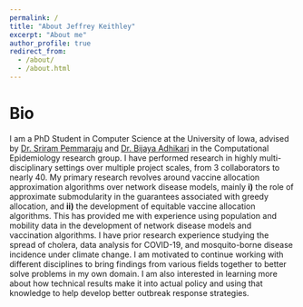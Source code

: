 ```yaml
---
permalink: /
title: "About Jeffrey Keithley"
excerpt: "About me"
author_profile: true
redirect_from: 
  - /about/
  - /about.html
---
```


Bio
======
I am a PhD Student in Computer Science at the University of Iowa, advised by [Dr. Sriram Pemmaraju](https://cs.uiowa.edu/people/sriram-pemmaraju) and [Dr. Bijaya Adhikari](https://cs.uiowa.edu/people/bijaya-adhikari) in the Computational Epidemiology research group. I have performed research in highly multi-disciplinary settings over multiple project scales, from 3 collaborators to nearly 40. My primary research revolves around vaccine allocation approximation algorithms over network disease models, mainly **i)** the role of approximate submodularity in the guarantees associated with greedy allocation, and **ii)** the development of equitable vaccine allocation algorithms. This has provided me with experience using population and mobility data in the development of network disease models and vaccination algorithms. I have prior research experience studying the spread of cholera, data analysis for COVID-19, and mosquito-borne disease incidence under climate change. I am motivated to continue working with different disciplines to bring findings from various fields together to better solve problems in my own domain. I am also interested in learning more about how technical results make it into actual policy and using that knowledge to help develop better outbreak response strategies.
